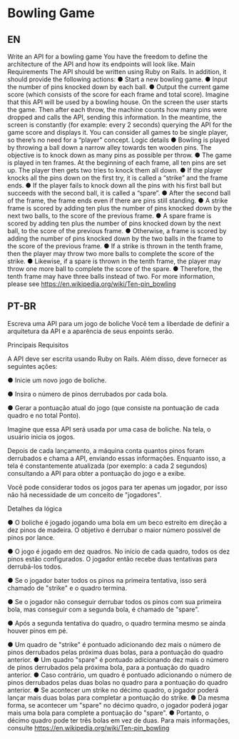 # Bowling Game

## EN

Write an API for a bowling game
You have the freedom to define the architecture of the API and how its endpoints will look
like.
Main Requirements
The API should be written using Ruby on Rails. In addition, it should provide the following
actions:
● Start a new bowling game.
● Input the number of pins knocked down by each ball.
● Output the current game score (which consists of the score for each frame and total
score).
Imagine that this API will be used by a bowling house. On the screen the user starts the
game. Then after each throw, the machine counts how many pins were dropped and calls
the API, sending this information. In the meantime, the screen is constantly (for example:
every 2 seconds) querying the API for the game score and displays it. You can consider all
games to be single player, so there’s no need for a “player” concept.
Logic details
● Bowling is played by throwing a ball down a narrow alley towards ten wooden pins. The
objective is to knock down as many pins as possible per throw.
● The game is played in ten frames. At the beginning of each frame, all ten pins are set up.
The player then gets two tries to knock them all down.
● If the player knocks all the pins down on the first try, it is called a “strike” and the frame
ends.
● If the player fails to knock down all the pins with his first ball but succeeds with the second
ball, it is called a “spare”.
● After the second ball of the frame, the frame ends even if there are pins still standing.
● A strike frame is scored by adding ten plus the number of pins knocked down by the next
two balls, to the score of the previous frame.
● A spare frame is scored by adding ten plus the number of pins knocked down by the next
ball, to the score of the previous frame.
● Otherwise, a frame is scored by adding the number of pins knocked down by the two balls
in the frame to the score of the previous frame.
● If a strike is thrown in the tenth frame, then the player may throw two more balls to
complete the score of the strike.
● Likewise, if a spare is thrown in the tenth frame, the player may throw one more ball to
complete the score of the spare.
● Therefore, the tenth frame may have three balls instead of two.
For more information, please see https://en.wikipedia.org/wiki/Ten-pin_bowling

## PT-BR

Escreva uma API para um jogo de boliche
Você tem a liberdade de definir a arquitetura da API e a aparência de seus enpoints serão.

Principais Requisitos

A API deve ser escrita usando Ruby on Rails. Além disso, deve fornecer as seguintes
ações:

● Inicie um novo jogo de boliche.

● Insira o número de pinos derrubados por cada bola.

● Gerar a pontuação atual do jogo (que consiste na pontuação de cada quadro e no total
Ponto).

Imagine que essa API será usada por uma casa de boliche. Na tela, o usuário inicia os
jogos.

 Depois de cada lançamento, a máquina conta quantos pinos foram derrubados e chama
a API, enviando essas informações. Enquanto isso, a tela é constantemente atualizada (por exemplo: a cada 2 segundos) consultando a API para obter a pontuação do jogo e a exibe. 

Você pode considerar todos os jogos para ter apenas um jogador, por isso não há necessidade de um conceito de "jogadores".

Detalhes da lógica

● O boliche é jogado jogando uma bola em um beco estreito em direção a dez pinos de madeira. O objetivo é derrubar o maior número possível de pinos por lance.

● O jogo é jogado em dez quadros. No início de cada quadro, todos os dez pinos estão configurados. O jogador então recebe duas tentativas para derrubá-los todos.

● Se o jogador bater todos os pinos na primeira tentativa, isso será chamado de "strike" e o quadro termina.

● Se o jogador não conseguir derrubar todos os pinos com sua primeira bola, mas conseguir com a segunda bola, é chamado de "spare".

● Após a segunda tentativa do quadro, o quadro termina mesmo se ainda houver pinos em pé.

● Um quadro de "strike" é pontuado adicionando dez mais o número de pinos derrubados pelas próxima duas bolas, para a pontuação do quadro anterior.
● Um quadro "spare" é pontuado adicionando dez mais o número de pinos derrubados pela próxima bola, para a pontuação do quadro anterior.
● Caso contrário, um quadro é pontuado adicionando o número de pinos derrubados pelas duas bolas no quadro para a pontuação do quadro anterior.
● Se acontecer um strike no décimo quadro, o jogador poderá lançar mais duas bolas para completar a pontuação do strike.
● Da mesma forma, se acontecer um "spare" no décimo quadro, o jogador poderá jogar mais uma bola para complete a pontuação do "spare".
● Portanto, o décimo quadro pode ter três bolas em vez de duas.
Para mais informações, consulte https://en.wikipedia.org/wiki/Ten-pin_bowling

